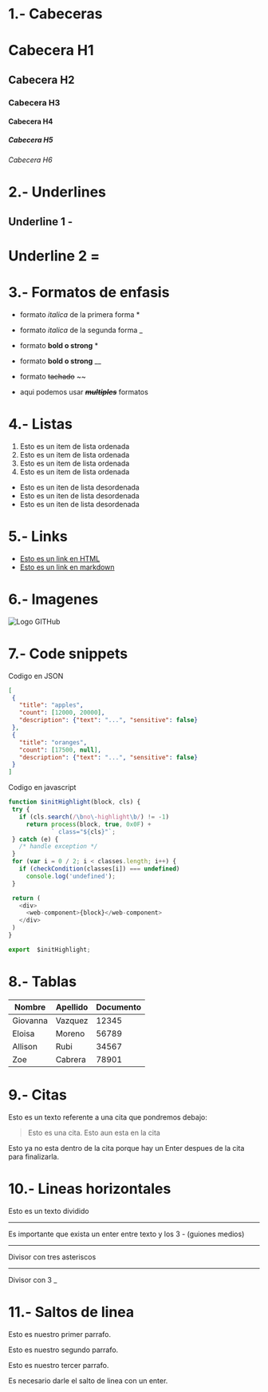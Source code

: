# 1.- Cabeceras
# Cabecera H1
## Cabecera H2
### Cabecera H3
#### Cabecera H4
##### Cabecera H5
###### Cabecera H6

# 2.- Underlines
Underline 1 -
-
Underline 2 =
=

# 3.- Formatos de enfasis
- formato *italica* de la primera forma *
- formato _italica_ de la segunda forma _
- formato **bold o strong** *
- formato __bold o strong__ __
- formato ~~tachado~~ ~~

- aqui podemos usar ~~***multiples***~~  formatos

# 4.- Listas
1. Esto es un item de lista ordenada
1. Esto es un item de lista ordenada
1. Esto es un item de lista ordenada
1. Esto es un item de lista ordenada

- Esto es un iten de lista desordenada
- Esto es un iten de lista desordenada
- Esto es un iten de lista desordenada





# 5.- Links
- <a href="http://www.google.com">Esto es un link en HTML</a>
- [Esto es un link en markdown](http://www.google.com)

# 6.- Imagenes
![Logo GITHub](https://github.githubassets.com/images/modules/open_graph/github-mark.png)

# 7.- Code snippets

Codigo en JSON
 ```JSON
 [
  {
    "title": "apples",
    "count": [12000, 20000],
    "description": {"text": "...", "sensitive": false}
  },
  {
    "title": "oranges",
    "count": [17500, null],
    "description": {"text": "...", "sensitive": false}
  }
]
 ```

 Codigo en javascript
 ```Javascript
function $initHighlight(block, cls) {
  try {
    if (cls.search(/\bno\-highlight\b/) != -1)
      return process(block, true, 0x0F) +
             ` class="${cls}"`;
  } catch (e) {
    /* handle exception */
  }
  for (var i = 0 / 2; i < classes.length; i++) {
    if (checkCondition(classes[i]) === undefined)
      console.log('undefined');
  }

  return (
    <div>
      <web-component>{block}</web-component>
    </div>
  )
}

export  $initHighlight;
 ```

# 8.- Tablas
| Nombre | Apellido | Documento |
|--------|----------|-----------|
| Giovanna | Vazquez | 12345 |
| Eloisa | Moreno | 56789 |
| Allison | Rubi | 34567 |
| Zoe | Cabrera | 78901 |

# 9.- Citas
Esto es un texto referente a una cita que pondremos debajo:
> Esto es una cita.
Esto aun esta en la cita

Esto ya no esta dentro de la cita porque hay un Enter despues de la cita para finalizarla.

# 10.- Lineas horizontales
Esto es un texto dividido

---
Es importante que exista un enter entre texto y los 3 - (guiones medios) 

***
Divisor con tres asteriscos

___
Divisor con 3 _


# 11.- Saltos de linea
Esto es nuestro primer parrafo.

Esto es nuestro segundo parrafo.

Esto es nuestro tercer parrafo.

Es necesario darle  el salto de linea con un enter.
